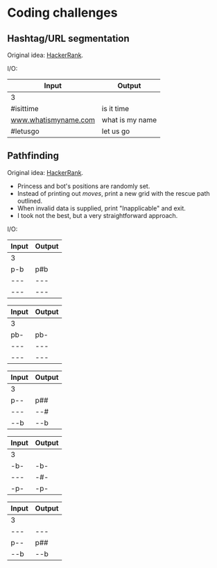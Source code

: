 # Coding challenges

## Hashtag/URL segmentation

Original idea: [HackerRank](https://www.hackerrank.com/challenges/url-hashtag-segmentation).

I/O:

| Input | Output |
--------|---------
| 3 | |
| #isittime | is it time |
| www.whatismyname.com | what is my name |
| #letusgo | let us go |

## Pathfinding

Original idea: [HackerRank](https://www.hackerrank.com/challenges/saveprincess).

* Princess and bot's positions are randomly set.
* Instead of printing out *moves*, print a new grid with the rescue path outlined.
* When invalid data is supplied, print "Inapplicable" and exit.
* I took not the best, but a very straightforward approach.

I/O:

| Input | Output |
--------|---------
| 3     |        |
| p-b   | p#b    |
| ---   | ---    |
| ---   | ---    |

| Input | Output |
--------|--------|
| 3     |        |
| pb-   | pb-    |
| ---   | ---    |
| ---   | ---    |

| Input | Output |
--------|--------|
| 3     |        |
| p--   | p##    |
| ---   | --#    |
| --b   | --b    |

| Input | Output |
--------|--------|
| 3     |        |
| -b-   | -b-    |
| ---   | -#-    |
| -p-   | -p-    |

| Input | Output |
--------|--------|
| 3     |        |
| ---   | ---    |
| p--   | p##    |
| --b   | --b    |
